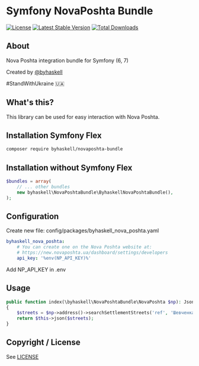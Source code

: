 # Symfony NovaPoshta Bundle

[![License](https://img.shields.io/packagist/l/byhaskell/novaposhta-bundle.svg?style=flat-square)](https://packagist.org/packages/byhaskell/novaposhta-bundle)
[![Latest Stable Version](https://img.shields.io/packagist/v/byhaskell/novaposhta-bundle.svg?style=flat-square)](https://packagist.org/packages/byhaskell/novaposhta-bundle)
[![Total Downloads](https://img.shields.io/packagist/dt/byhaskell/novaposhta-bundle.svg?style=flat-square)](https://packagist.org/packages/byhaskell/novaposhta-bundle)

About
-----
Nova Poshta integration bundle for Symfony (6, 7)

Created by [@byhaskell](https://github.com/byhaskell)

#StandWithUkraine 🇺🇦

What's this?
------------

This library can be used for easy interaction with Nova Poshta.

Installation Symfony Flex
-------------------------
```bash
composer require byhaskell/novaposhta-bundle
```
Installation without Symfony Flex
---------------------------------
```php
$bundles = array(
	// ... other bundles
    new byhaskell\NovaPoshtaBundle\ByhaskellNovaPoshtaBundle(),
);
```

Configuration
-------------

Create new file: config/packages/byhaskell_nova_poshta.yaml
```yaml
byhaskell_nova_poshta:
    # You can create one on the Nova Poshta website at:
    # https://new.novaposhta.ua/dashboard/settings/developers
    api_key: '%env(NP_API_KEY)%'
```
Add NP_API_KEY in .env

Usage
-----

```php
public function index(\byhaskell\NovaPoshtaBundle\NovaPoshta $np): JsonResponse
{
    $streets = $np->address()->searchSettlementStreets('ref', 'Шевченка');
    return $this->json($streets);
}
```

Copyright / License
-------------------

See [LICENSE](https://github.com/byhaskell/novaposhta-bundle/blob/main/LICENSE)